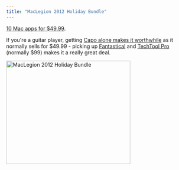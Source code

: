 ```yaml
---
title: "MacLegion 2012 Holiday Bundle"
---
```

<p><a href="http://go2.maclegion.com/SH59">10 Mac apps for $49.99</a>.</p>
<p>If you're a guitar player, getting <a href="http://go2.maclegion.com/SH5B">Capo alone makes it worthwhile</a> as it normally sells for $49.99 - picking up <a href="http://go2.maclegion.com/SH5D">Fantastical</a> and <a href="http://go2.maclegion.com/SH5F">TechTool Pro</a> (normally $99) makes it a really great deal.</p>
<p><a href="http://go2.maclegion.com/SH59" target="_blank"><img src="https://chrisenns.com/wp-content/uploads/2012/11/336x280-201205.jpg" alt="MacLegion 2012 Holiday Bundle" title="MacLegion 2012 Holiday Bundle" width="336" height="280" class="aligncenter size-full wp-image-20961" /></a></p>
